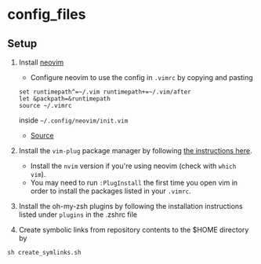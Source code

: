 # config\_files

## Setup

1. Install [neovim](https://github.com/neovim/neovim)
    - Configure neovim to use the config in `.vimrc` by copying and pasting

    ```
    set runtimepath^=~/.vim runtimepath+=~/.vim/after
    let &packpath=&runtimepath
    source ~/.vimrc
    ```

    inside `~/.config/neovim/init.vim`
    - [Source](https://vi.stackexchange.com/a/15548)

2. Install the `vim-plug` package manager by following [the instructions here](https://github.com/junegunn/vim-plug#installation).
    * Install the `nvim` version if you're using neovim (check with `which vim`).
    * You may need to run `:PlugInstall` the first time you open vim in order to install the packages listed in your `.vimrc`.
3. Install the oh-my-zsh plugins by following the installation instructions listed under `plugins` in the .zshrc file
4. Create symbolic links from repository contents to the $HOME directory by

```
sh create_symlinks.sh
```


